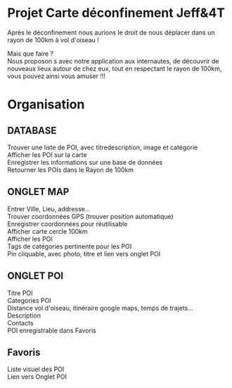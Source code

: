 # Projet Carte déconfinement Jeff&4T
Après le déconfinement nous aurions le droit de nous déplacer dans un rayon de 100km à vol d'oiseau !  
  
Mais que faire ?  
Nous proposon s avec notre application aux internautes, de découvrir de nouveaux lieux autour de chez eux, tout en respectant le rayon de 100km, vous pouvez ainsi vous amuser !!!  

# Organisation  
## DATABASE 
Trouver une liste de POI, avec titredescription, image et catégorie  
Afficher les POI sur la carte  
Enregistrer les informations sur une base de données  
Retourner les POIs dans le Rayon de 100km  

## ONGLET MAP
Entrer Ville, Lieu, addresse...  
Trouver coordonnées GPS (trouver position automatique)  
Enregistrer coordonnées pour réutilisable  
Afficher carte cercle 100km  
Afficher les POI  
Tags de catégories pertinente pour les POI  
Pin cliquable, avec photo, titre et lien vers onglet POI  

## ONGLET POI
Titre POI  
Categories POI  
Distance vol d'oiseau, itinéraire google maps, temps de trajets...  
Description  
Contacts  
POI enregistrable dans Favoris  

## Favoris
Liste visuel des POI  
Lien vers Onglet POI  
